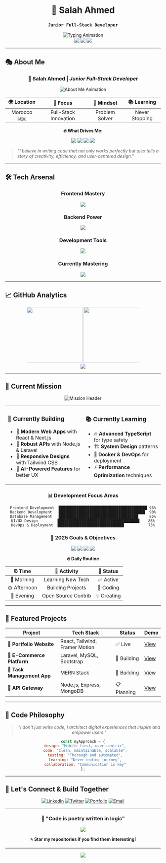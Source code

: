 <div align="center">

# 🌟 Salah Ahmed
### `Junior Full-Stack Developer`

<img src="https://readme-typing-svg.demolab.com?font=JetBrains+Mono&size=22&duration=3000&pause=1000&color=00D9FF&center=true&vCenter=true&multiline=true&width=600&height=100&lines=Building+Tomorrow's+Web+Experiences;Crafting+Code+with+Purpose+%26+Precision;React+%E2%9A%A1+Node.js+%E2%9A%A1+MongoDB+%E2%9A%A1+Laravel" alt="Typing Animation" />

<div align="center">
  <img src="https://img.shields.io/badge/🚀_Status-Building_the_Future-00D9FF?style=for-the-badge&labelColor=0D1117" />
  <img src="https://img.shields.io/badge/💻_Focus-Full--Stack_Innovation-FF6B6B?style=for-the-badge&labelColor=0D1117" />
  <img src="https://img.shields.io/badge/🎯_Mission-Code_Excellence-4ECDC4?style=for-the-badge&labelColor=0D1117" />
</div>

</div>

---

## 🎭 **About Me**

<div align="center">
  
### 🚀 **Salah Ahmed** | *Junior Full-Stack Developer*
  
<img src="https://readme-typing-svg.demolab.com?font=JetBrains+Mono&size=18&duration=2500&pause=800&color=00D9FF&center=true&vCenter=true&multiline=true&width=700&height=120&lines=💻+Passionate+Full-Stack+Developer+from+Morocco;🎯+Transforming+Ideas+into+Digital+Reality;🌟+Clean+Code+%7C+Great+UX+%7C+Continuous+Learning;🚀+Building+Tomorrow's+Web+Experiences+Today" alt="About Me Animation" />

</div>

<div align="center">

| 🌍 **Location** | 🎯 **Focus** | 🧠 **Mindset** | 📚 **Learning** |
|:---------------:|:------------:|:--------------:|:---------------:|
| Morocco 🇲🇦 | Full-Stack Innovation | Problem Solver | Never Stopping |

</div>

<div align="center">
  
**🔥 What Drives Me:**
  
<img src="https://img.shields.io/badge/💡_Creating-Digital_Experiences-FF6B6B?style=for-the-badge&labelColor=0D1117" />
<img src="https://img.shields.io/badge/🎨_Designing-User_Interfaces-4ECDC4?style=for-the-badge&labelColor=0D1117" />
<img src="https://img.shields.io/badge/⚡_Building-Scalable_Solutions-00D9FF?style=for-the-badge&labelColor=0D1117" />
<img src="https://img.shields.io/badge/🚀_Learning-New_Technologies-FFD93D?style=for-the-badge&labelColor=0D1117" />

</div>

> *"I believe in writing code that not only works perfectly but also tells a story of creativity, efficiency, and user-centered design."*

---

## 🛠️ **Tech Arsenal**

<div align="center">

### **Frontend Mastery**
<img src="https://skillicons.dev/icons?i=html,css,js,react,tailwind,bootstrap" />

### **Backend Power**
<img src="https://skillicons.dev/icons?i=nodejs,php,laravel,express,mongodb,mysql" />

### **Development Tools**
<img src="https://skillicons.dev/icons?i=git,github,vscode,postman,figma,npm" />

### **Currently Mastering**
<img src="https://skillicons.dev/icons?i=nextjs,typescript,docker" />

</div>

---

## 📈 **GitHub Analytics**

<div align="center">
  <img height="180em" src="https://github-readme-stats.vercel.app/api?username=iam-salahmed&show_icons=true&theme=tokyonight&include_all_commits=true&count_private=true&hide_border=true&bg_color=0D1117&title_color=00D9FF&icon_color=00D9FF"/>
  <img height="180em" src="https://github-readme-stats.vercel.app/api/top-langs/?username=iam-salahmed&layout=compact&langs_count=8&theme=tokyonight&hide_border=true&bg_color=0D1117&title_color=00D9FF"/>
</div>

<div align="center">
  <img src="https://github-readme-streak-stats.herokuapp.com/?user=iam-salahmed&theme=tokyonight&hide_border=true&background=0D1117&stroke=00D9FF&ring=00D9FF&fire=FF6B6B&currStreakLabel=00D9FF" />
</div>

---

## 🎯 **Current Mission**

<div align="center">

<img src="https://readme-typing-svg.demolab.com?font=JetBrains+Mono&size=20&duration=3000&pause=1000&color=FF6B6B&center=true&vCenter=true&width=600&height=50&lines=🎯+MISSION+CONTROL+ACTIVE" alt="Mission Header" />

</div>

<table align="center">
<tr>
<td width="50%">

### 🚀 **Currently Building**
- 🎨 **Modern Web Apps** with React & Next.js
- 🔧 **Robust APIs** with Node.js & Laravel
- 📱 **Responsive Designs** with Tailwind CSS
- 🧠 **AI-Powered Features** for better UX

</td>
<td width="50%">

### 📚 **Currently Learning**
- 🔥 **Advanced TypeScript** for type safety
- 🏗️ **System Design** patterns
- 🐳 **Docker & DevOps** for deployment
- ⚡ **Performance Optimization** techniques

</td>
</tr>
</table>

<div align="center">

### 📊 **Development Focus Areas**

```
Frontend Development  ████████████████████████████████████████ 95%
Backend Development   ███████████████████████████████████████  90%
Database Management   ████████████████████████████████████     85%
UI/UX Design         █████████████████████████████████████    88%
DevOps & Deployment  ██████████████████████████████           75%
```

</div>

<div align="center">

### 🎯 **2025 Goals & Objectives**

<img src="https://img.shields.io/badge/Goal_1-Master_TypeScript_&_Next.js-00D9FF?style=for-the-badge&logo=typescript&logoColor=white" />
<img src="https://img.shields.io/badge/Goal_2-Build_5+_Full--Stack_Projects-4ECDC4?style=for-the-badge&logo=react&logoColor=white" />
<img src="https://img.shields.io/badge/Goal_3-Contribute_to_Open_Source-FF6B6B?style=for-the-badge&logo=github&logoColor=white" />
<img src="https://img.shields.io/badge/Goal_4-Launch_Personal_SaaS-FFD93D?style=for-the-badge&logo=rocket&logoColor=black" />

</div>

<div align="center">

**🔥 Daily Routine**

| ⏰ Time | 🎯 Activity | 💪 Status |
|:-------:|:-----------:|:---------:|
| 🌅 Morning | Learning New Tech | ✅ Active |
| 🌞 Afternoon | Building Projects | 🚀 Coding |
| 🌙 Evening | Open Source Contrib | 💡 Creating |

</div>

---

## 🌟 **Featured Projects**

<div align="center">

| Project | Tech Stack | Status | Demo |
|---------|------------|--------|------|
| 🎨 **Portfolio Website** | React, Tailwind, Framer Motion | ✅ Live | [View](https://github.com/iam-salahmed) |
| 🛒 **E-Commerce Platform** | Laravel, MySQL, Bootstrap | 🚧 Building | [View](https://github.com/iam-salahmed) |
| 📱 **Task Management App** | MERN Stack | 🚧 Building | [View](https://github.com/iam-salahmed) |
| 🔗 **API Gateway** | Node.js, Express, MongoDB | 📋 Planning | [View](https://github.com/iam-salahmed) |

</div>

---

## 🎨 **Code Philosophy**

<div align="center">

> *"I don't just write code, I architect digital experiences that inspire and empower users."*

```javascript
const myApproach = {
  design: "Mobile-first, user-centric",
  code: "Clean, maintainable, scalable",
  testing: "Thorough and automated",
  learning: "Never-ending journey",
  collaboration: "Communication is key"
};
```

</div>

---

## 🤝 **Let's Connect & Build Together**

<div align="center">

[![LinkedIn](https://img.shields.io/badge/LinkedIn-Connect-0077B5?style=for-the-badge&logo=linkedin&logoColor=white)](https://linkedin.com/in/yourprofile)
[![Twitter](https://img.shields.io/badge/Twitter-Follow-1DA1F2?style=for-the-badge&logo=twitter&logoColor=white)](https://twitter.com/yourhandle)
[![Portfolio](https://img.shields.io/badge/Portfolio-Visit-FF6B6B?style=for-the-badge&logo=google-chrome&logoColor=white)](https://yourportfolio.com)
[![Email](https://img.shields.io/badge/Email-Contact-00D9FF?style=for-the-badge&logo=gmail&logoColor=white)](mailto:your.email@gmail.com)

</div>

---

<div align="center">

### 💭 **"Code is poetry written in logic"**

<img src="https://komarev.com/ghpvc/?username=iam-salahmed&style=for-the-badge&color=00D9FF&label=Profile+Views" />

**⭐ Star my repositories if you find them interesting!**

</div>

---

<div align="center">
  <img src="https://capsule-render.vercel.app/api?type=waving&color=00D9FF&height=100&section=footer" />
</div>
